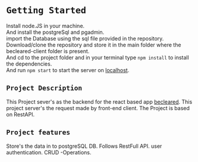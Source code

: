 # `Getting Started`
Install node.JS in your machine.\
And install the postgreSql and pgadmin.\
import the Database using the sql file provided in the repository.\
Download/clone the repository and store it in the main folder where the becleared-client folder is present.\
And cd to the project folder and in your terminal type `npm install` to install the dependencies.\
And run `npm start` to start the server on [localhost](http://localhost:4000).

## `Project Description`
This Project sever's as the backend for the react based app [becleared](https://github.com/Vamshikrishnakulla/becleared-client).
This project server's the request made by front-end client.
The Project is based on RestAPI.

## `Project features`
Store's the data in to postgreSQL DB.
Follows RestFull API.
user authentication.
CRUD -Operations.
